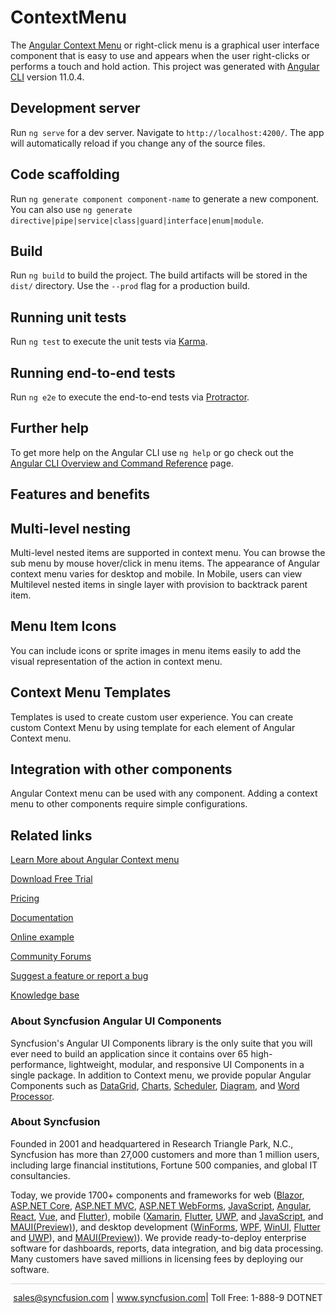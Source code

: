 # ContextMenu

The [Angular Context Menu](https://www.syncfusion.com/angular-ui-components/angular-context-menu?utm_source=github&utm_medium=listing&utm_campaign=angular-context-menu-github-samples) or right-click menu is a graphical user interface component that is easy to use and appears when the user right-clicks or performs a touch and hold action. This project was generated with [Angular CLI](https://github.com/angular/angular-cli) version 11.0.4.

## Development server

Run `ng serve` for a dev server. Navigate to `http://localhost:4200/`. The app will automatically reload if you change any of the source files.

## Code scaffolding

Run `ng generate component component-name` to generate a new component. You can also use `ng generate directive|pipe|service|class|guard|interface|enum|module`.

## Build

Run `ng build` to build the project. The build artifacts will be stored in the `dist/` directory. Use the `--prod` flag for a production build.

## Running unit tests

Run `ng test` to execute the unit tests via [Karma](https://karma-runner.github.io).

## Running end-to-end tests

Run `ng e2e` to execute the end-to-end tests via [Protractor](http://www.protractortest.org/).

## Further help

To get more help on the Angular CLI use `ng help` or go check out the [Angular CLI Overview and Command Reference](https://angular.io/cli) page.

## Features and benefits
## Multi-level nesting

Multi-level nested items are supported in context menu. You can browse the sub menu by mouse hover/click in menu items. The appearance of Angular context menu varies for desktop and mobile. In Mobile, users can view Multilevel nested items in single layer with provision to backtrack parent item.

## Menu Item Icons

You can include icons or sprite images in menu items easily to add the visual representation of the action in context menu.

## Context Menu Templates

Templates is used to create custom user experience. You can create custom Context Menu by using template for each element of Angular Context menu.

## Integration with other components

Angular Context menu can be used with any component. Adding a context menu to other components require simple configurations.

## Related links
[Learn More about Angular Context menu](https://www.syncfusion.com/angular-ui-components/angular-context-menu?utm_source=github&utm_medium=listing&utm_campaign=angular-context-menu-github-samples)

[Download Free Trial](https://www.syncfusion.com/downloads/angular?utm_source=github&utm_medium=listing&utm_campaign=angular-context-menu-github-samples)

[Pricing](https://www.syncfusion.com/sales/products/angular?utm_source=github&utm_medium=listing&utm_campaign=angular-context-menu-github-samples)

[Documentation](https://ej2.syncfusion.com/angular/documentation/context-menu/getting-started/?utm_source=github&utm_medium=listing&utm_campaign=angular-context-menu-github-samples)

[Online example](https://ej2.syncfusion.com/angular/demos/#/bootstrap5/context-menu/default?utm_source=github&utm_medium=listing&utm_campaign=angular-context-menu-github-samples)

[Community Forums](https://www.syncfusion.com/forums/angular-components?utm_source=github&utm_medium=listing&utm_campaign=angular-context-menu-github-samples)

[Suggest a feature or report a bug](https://www.syncfusion.com/feedback/angular?utm_source=github&utm_medium=listing&utm_campaign=angular-context-menu-github-samples)

[Knowledge base](https://www.syncfusion.com/kb/angular-components?utm_source=github&utm_medium=listing&utm_campaign=angular-context-menu-github-samples)

### About Syncfusion Angular UI Components

Syncfusion's Angular UI Components library is the only suite that you will ever need to build an application since it contains over 65 high-performance, lightweight, modular, and responsive UI Components in a single package. In addition to Context menu, we provide popular Angular Components such as [DataGrid](https://www.syncfusion.com/angular-ui-components/angular-grid?utm_source=github&utm_medium=listing&utm_campaign=angular-context-menu-github-samples), [Charts](https://www.syncfusion.com/angular-ui-components/angular-charts?utm_source=github&utm_medium=listing&utm_campaign=angular-context-menu-github-samples), [Scheduler](https://www.syncfusion.com/angular-ui-components/angular-scheduler?utm_source=github&utm_medium=listing&utm_campaign=angular-context-menu-github-samples), [Diagram](https://www.syncfusion.com/angular-ui-components/angular-diagram?utm_source=github&utm_medium=listing&utm_campaign=angular-context-menu-github-samples), and [Word Processor](https://www.syncfusion.com/angular-ui-components/angular-word-processor?utm_source=github&utm_medium=listing&utm_campaign=angular-context-menu-github-samples).

### About Syncfusion

Founded in 2001 and headquartered in Research Triangle Park, N.C., Syncfusion has more than 27,000 customers and more than 1 million users, including large financial institutions, Fortune 500 companies, and global IT consultancies.

Today, we provide 1700+ components and frameworks for web ([Blazor](https://www.syncfusion.com/blazor-components?utm_source=github&utm_medium=listing&utm_campaign=angular-context-menu-github-samples), [ASP.NET Core](https://www.syncfusion.com/aspnet-core-ui-controls?utm_source=github&utm_medium=listing&utm_campaign=angular-context-menu-github-samples), [ASP.NET MVC](https://www.syncfusion.com/aspnet-mvc-ui-controls?utm_source=github&utm_medium=listing&utm_campaign=angular-context-menu-github-samples), [ASP.NET WebForms](https://www.syncfusion.com/jquery/aspnet-webforms-ui-controls?utm_source=github&utm_medium=listing&utm_campaign=angular-context-menu-github-samples), [JavaScript](https://www.syncfusion.com/javascript-ui-controls?utm_source=github&utm_medium=listing&utm_campaign=angular-context-menu-github-samples), [Angular](https://www.syncfusion.com/angular-ui-components?utm_source=github&utm_medium=listing&utm_campaign=angular-context-menu-github-samples), [React](https://www.syncfusion.com/react-ui-components?utm_source=github&utm_medium=listing&utm_campaign=angular-context-menu-github-samples), [Vue](https://www.syncfusion.com/vue-ui-components?utm_source=github&utm_medium=listing&utm_campaign=angular-context-menu-github-samples), and [Flutter](https://www.syncfusion.com/flutter-widgets?utm_source=github&utm_medium=listing&utm_campaign=angular-context-menu-github-samples)), mobile ([Xamarin](https://www.syncfusion.com/xamarin-ui-controls?utm_source=github&utm_medium=listing&utm_campaign=angular-context-menu-github-samples), [Flutter](https://www.syncfusion.com/flutter-widgets?utm_source=github&utm_medium=listing&utm_campaign=angular-context-menu-github-samples), [UWP](https://www.syncfusion.com/uwp-ui-controls?utm_source=github&utm_medium=listing&utm_campaign=angular-context-menu-github-samples), and [JavaScript](https://www.syncfusion.com/javascript-ui-controls?utm_source=github&utm_medium=listing&utm_campaign=angular-context-menu-github-samples), and [MAUI(Preview)](https://www.syncfusion.com/maui-controls?utm_source=github&utm_medium=listing&utm_campaign=angular-context-menu-github-samples)), and desktop development ([WinForms](https://www.syncfusion.com/winforms-ui-controls?utm_source=github&utm_medium=listing&utm_campaign=angular-context-menu-github-samples), [WPF](https://www.syncfusion.com/wpf-controls?utm_source=github&utm_medium=listing&utm_campaign=angular-context-menu-github-samples), [WinUI](https://www.syncfusion.com/winui-controls?utm_source=github&utm_medium=listing&utm_campaign=angular-context-menu-github-samples), [Flutter](https://www.syncfusion.com/flutter-widgets?utm_source=github&utm_medium=listing&utm_campaign=angular-context-menu-github-samples) and [UWP](https://www.syncfusion.com/uwp-ui-controls?utm_source=github&utm_medium=listing&utm_campaign=angular-context-menu-github-samples)), and [MAUI(Preview)](https://www.syncfusion.com/maui-controls?utm_source=github&utm_medium=listing&utm_campaign=angular-context-menu-github-samples)). We provide ready-to-deploy enterprise software for dashboards, reports, data integration, and big data processing. Many customers have saved millions in licensing fees by deploying our software.

<hr style="height:0.3px;border:none;color:lightgrey;background-color:lightgrey;" />

<p align="center">
<a href="mailto:sales@syncfusion.com?Subject=Syncfusion Angular Context menu - GitHub" target="_top">sales@syncfusion.com</a> | <a href="https://www.syncfusion.com?utm_source=github&utm_medium=listing&utm_campaign=angular-context-menu-github-samples)">www.syncfusion.com</a>| Toll Free: 1-888-9 DOTNET <br>
</p>
